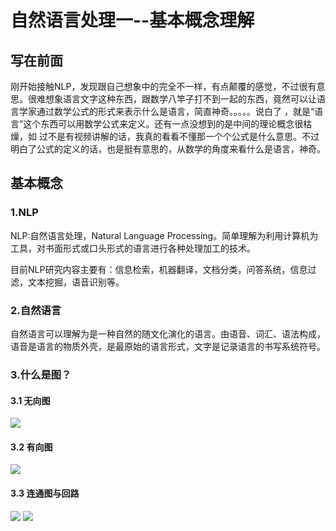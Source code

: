 # 自然语言处理一--基本概念理解
## 写在前面
刚开始接触NLP，发现跟自己想象中的完全不一样，有点颠覆的感觉，不过很有意思。很难想象语言文字这种东西，跟数学八竿子打不到一起的东西，竟然可以让语
言学家通过数学公式的形式来表示什么是语言，简直神奇。。。。。说白了 ，就是“语言”这个东西可以用数学公式来定义。还有一点没想到的是中间的理论概念很枯燥，如
过不是有视频讲解的话，我真的看看不懂那一个个公式是什么意思。不过明白了公式的定义的话，也是挺有意思的，从数学的角度来看什么是语言，神奇。
## 基本概念
### 1.NLP
NLP:自然语言处理，Natural Language Processing。简单理解为利用计算机为工具，对书面形式或口头形式的语言进行各种处理加工的技术。

目前NLP研究内容主要有：信息检索，机器翻译，文档分类，问答系统，信息过滤，文本挖掘，语音识别等。

### 2.自然语言
自然语言可以理解为是一种自然的随文化演化的语言。由语音、词汇、语法构成，语音是语言的物质外壳，是最原始的语言形式，文字是记录语言的书写系统符号。

### 3.什么是图？
####  3.1 无向图
![](https://github.com/daacheng/pythonForMachineLearning/blob/master/pic/wxt.jpg?raw=true)
#### 3.2 有向图
![](https://github.com/daacheng/pythonForMachineLearning/blob/master/pic/yxt.jpg?raw=true)
#### 3.3 连通图与回路
![](https://github.com/daacheng/pythonForMachineLearning/blob/master/pic/ltt.jpg?raw=true)
![](https://github.com/daacheng/pythonForMachineLearning/blob/master/pic/hl.jpg?raw=true)
